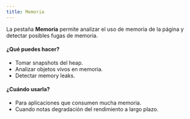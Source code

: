 ```yaml
---
title: Memoria
---
```


La pestaña **Memoria** permite analizar el uso de memoria de la página y detectar posibles fugas de memoria.

#### ¿Qué puedes hacer?

- Tomar snapshots del heap.
- Analizar objetos vivos en memoria.
- Detectar memory leaks.

#### ¿Cuándo usarla?

- Para aplicaciones que consumen mucha memoria.
- Cuando notas degradación del rendimiento a largo plazo.
